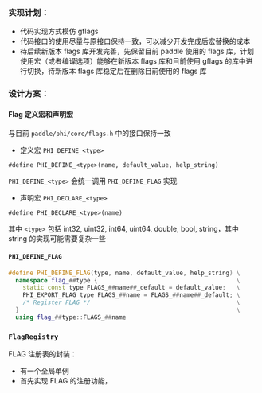 ### 实现计划：

- 代码实现方式模仿 gflags
- 代码接口的使用尽量与原接口保持一致，可以减少开发完成后宏替换的成本
- 待后续新版本 flags 库开发完善，先保留目前 paddle 使用的 flags 库，计划使用宏（或者编译选项）能够在新版本 flags 库和目前使用 gflags 的库中进行切换，待新版本 flags 库稳定后在删除目前使用的 flags 库



### 设计方案：

#### Flag 定义宏和声明宏

与目前 `paddle/phi/core/flags.h` 中的接口保持一致

- 定义宏 `PHI_DEFINE_<type>`

````
#define PHI_DEFINE_<type>(name, default_value, help_string)
````

`PHI_DEFINE_<type>` 会统一调用 `PHI_DEFINE_FLAG` 实现

- 声明宏 `PHI_DECLARE_<type>`

```
#define PHI_DECLARE_<type>(name)
```

其中 `<type>` 包括 int32, uint32, int64, uint64, double, bool, string，其中 string 的实现可能需要复杂一些

#### `PHI_DEFINE_FLAG`

```C++
#define PHI_DEFINE_FLAG(type, name, default_value, help_string) \
  namespace flag_##type {                                       \
    static const type FLAGS_##name##_default = default_value;   \
    PHI_EXPORT_FLAG type FLAGS_##name = FLAGS_##name##_default; \
    /* Register FLAG */                                         \
  }                                                             \
  using flag_##type::FLAGS_##name
```

### `FlagRegistry`

FLAG 注册表的封装：

- 有一个全局单例
- 首先实现 FLAG 的注册功能，
